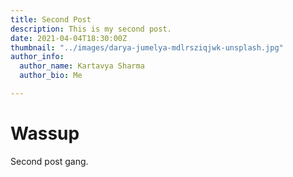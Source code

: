 ```yaml
---
title: Second Post
description: This is my second post.
date: 2021-04-04T18:30:00Z
thumbnail: "../images/darya-jumelya-mdlrsziqjwk-unsplash.jpg"
author_info:
  author_name: Kartavya Sharma
  author_bio: Me

---
```

# Wassup

Second post gang.